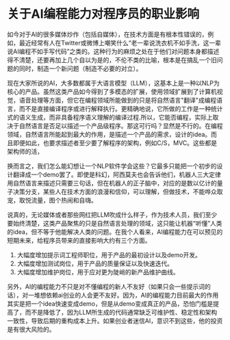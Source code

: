 # 关于AI编程能力对程序员的职业影响

如今对于AI的很多媒体炒作（包括自媒体），在技术方面是有根本性错误的，例如，最近经常有人在Twitter或微博上嘲笑什么“老一辈说洗衣机不如手洗，这一辈说AI编程不如手写代码”之类的。这种行为的麻烦之处在于他们对问题本身都描述得不清楚，还要再加上几个自以为是的，不伦不类的比喻，根本是在搞乱一个旧问题的同时，制造一个新问题（制造不必要的对立）。

现在大家所说的AI，大多数都属于大语言模型（LLM），这基本上是一种以NLP为核心的产品。虽然这类产品如今得到了多模态的扩展，使用领域扩展到了计算机视觉，语音处理等方面，但它在编程领域所能做到的只是将自然语言"翻译"成编程语言，而不是直接编译程序或进行解释执行。更精确地说，它所做的工作是一种统计式的语义生成，而非具备程序语义理解的编译过程.所以，它能否编程，实际上取决于自然语言是否足以描述一个产品级程序。那这可行吗？显然是不行的。在编程领域，自然语言所能起到最大的作用，是描述一个产品的需求，设计的idea。而且即便如此，也要求描述者至少要了解程序的架构，例如C/S，MVC。这些都是架构师的活，

换而言之，我们怎么能幻想让一个NLP软件学会这些？它最多只能把一个初步的设计翻译成一个demo罢了。即使是科幻，阿西莫夫也会告诉他们，机器人三大定律用自然语言来描述只需要三句话，但在机器人的正子脑中，对应的是数以亿计的量子决策分支，某些人在技术方面的浪漫和信仰，可以理解，但做技术，不能哗众取宠，取悦流量，图个热闹和自嗨。

说真的，无论媒体或者那些网红把LLM吹成什么样子，作为技术人员，我们至少要始终清楚，这类产品聚焦的只是自然语言处理的领域，这只能让机器“听懂”人类的idea，但不等于他能解决人类的问题。在我个人看来，AI编程能力在可以预见的短期未来，给程序员带来的直接影响大约有三个方面。

1. 大幅度增加提示词工程师职位，用于产品的最初设计以及demo开发。
2. 大幅度增加测试岗位，用于产品的质量保证以及快速迭代。
3. 大幅度增加维护岗位，用于应对更为陡峭的新产品维护曲线。

另外，AI的编程能力不只是对不懂编程的新人不友好（如果只会一些提示词的话），对一堆想依赖ai创业的人会更不友好。因为，AI的编程能力目前最大的作用其实是把一个idea快速变成demo，但是从demo变成真正的产品，恐怕门槛是提高了，而不是降低了，因为LLM所生成的代码通常缺乏可维护性、稳定性和架构一致性，导致后期的重构成本上升。如果创业者迷信AI，意识不到这些，他的投资是有很大风险的。

